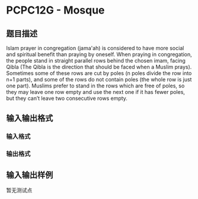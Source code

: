 # PCPC12G - Mosque

## 题目描述

Islam prayer in congregation (jama'ah) is considered to have more social and spiritual benefit than praying by oneself. When praying in congregation, the people stand in straight parallel rows behind the chosen imam, facing Qibla (The Qibla is the direction that should be faced when a Muslim prays). Sometimes some of these rows are cut by poles (n poles divide the row into n+1 parts), and some of the rows do not contain poles (the whole row is just one part). Muslims prefer to stand in the rows which are free of poles, so they may leave one row empty and use the next one if it has fewer poles, but they can’t leave two consecutive rows empty.

## 输入输出格式

### 输入格式

### 输出格式

## 输入输出样例

暂无测试点

